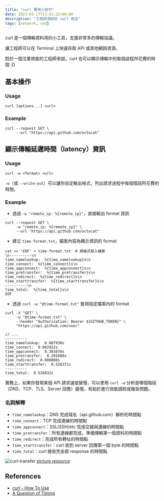 ```yaml
---
title: "curl 實用小技巧"
date: 2023-03-17T21:51:22+08:00
description: "工程師須知的 curl 用法"
tags: [network, cmd]
---
```

curl 是一個傳輸資料用的小工具，支援非常多的傳輸協議。

讓工程師可以在 Terminal 上快速存取 API 或其他網路資源。

對於一個注重效能的工程師來說，curl 也可以顯示傳輸中的每個過程所花費的時間 :D

## 基本操作

### Usage

```shell
curl [options...] <url>
```

### Example

```shell
curl --request GET \
     --url "https://api.github.com/octocat"
```

## 顯示傳輸延遲時間（latency）資訊

### Usage

```shell
curl -w <format> <url>
```
`-w`（或 `--write-out`）可以讓你自定輸出格式，列出請求過程中每個階段所花費的時間。

### Example

- 透過 `-w "remote_ip: %{remote_ip}"`，直接輸出 format 資訊

```shell
curl --request GET \
     -w "remote_ip: %{remote_ip}" \
     --url "https://api.github.com/octocat"
```

- 建立 `time-format.txt`，檔案內容為顯示資訊的 format

```shell
cat << 'EOF' > time-format.txt  # 將格式寫入檔案
\n----------\n
time_namelookup:  %{time_namelookup}s\n
time_connect:  %{time_connect}s\n
time_appconnect:  %{time_appconnect}s\n
time_pretransfer:  %{time_pretransfer}s\n
time_redirect:  %{time_redirect}s\n
time_starttransfer:  %{time_starttransfer}s\n
----------\n
time_total:  %{time_total}s\n
EOF
```

- 透過 `curl -w "@time-format.txt"` 套用指定檔案內的 format

```shell
curl -X "GET" \
     -w "@time-format.txt" \
     --header "Authorization: Bearer ${GITHUB_TOKEN}" \
     "https://api.github.com/user"

// ...
----------
time_namelookup:  0.007930s
time_connect:  0.092922s
time_appconnect:  0.201676s
time_pretransfer:  0.201888s
time_redirect:  0.000000s
time_starttransfer:  0.526371s
----------
time_total:  0.526832s

```

實務上，如果你發現某個 API 請求速度變慢，可以使用 `curl -w` 分析是哪個階段（DNS、TCP、TLS、Server 回應）變慢，有助於進行效能調校或報告問題。

### 名詞解釋

- `time_namelookup`：DNS 完成域名（api.github.com）解析的時間點
- `time_connect`：TCP 完成連線的時間點
- `time_appconnect`：SSL/SSH/etc 完成交握與連線的時間點
- `time_pretransfer`：所有連線都完成，準備傳輸第一個資料的時間點
- `time_redirect`：完成所有轉址的時間點
- `time_starttransfer`：curl 收到 server 回傳第一個 byte 的時間點
- `time_total`：curl 接收完全部 response 的時間點

![curl-transfer](/images/curl-transfer.png)
[picture resource](https://blog.cloudflare.com/a-question-of-timing/#timing-with-curl)

## References

- [curl - How To Use](https://curl.se/docs/manpage.html)
- [A Question of Timing](https://blog.cloudflare.com/a-question-of-timing/#timing-with-curl)
